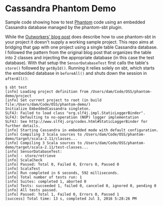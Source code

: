 # Cassandra Phantom Demo

Sample code showing how to test [Phantom](https://github.com/outworkers/phantom) code using an embedded Cassandra
database managed by the phantom-sbt plugin.

While the [Outworkers' blog post](http://outworkers.com/blog/post/phantom-tips-tip2-testing-with-phantom-sbt) does
describe how to use phantom-sbt in your project it doesn't supply a working sample
project. This repo aims at bridging that gap with one project using a single table Cassandra database. I followed the
pattern from the original blog post that organizes the table into 2 classes and injecting the appropriate database (in
 this case the test database). With that setup the `SensorDatabaseTest` first calls the table's `store()` followed by
 `getById()`. Running it relies solely on sbt, which starts the embedded database in `beforeAll()` and shuts down the
 session in `afterAll()`:
 
    $ sbt test
    [info] Loading project definition from /Users/dam/Code/OSS/phantom-demo/project
    [info] Set current project to root (in build file:/Users/dam/Code/OSS/phantom-demo/)
    Initialize EmbeddedCassandra singleton.
    SLF4J: Failed to load class "org.slf4j.impl.StaticLoggerBinder".
    SLF4J: Defaulting to no-operation (NOP) logger implementation
    SLF4J: See http://www.slf4j.org/codes.html#StaticLoggerBinder for further details.
    [info] Starting Cassandra in embedded mode with default configuration.
    [info] Compiling 3 Scala sources to /Users/dam/Code/OSS/phantom-demo/target/scala-2.11/classes...
    [info] Compiling 3 Scala sources to /Users/dam/Code/OSS/phantom-demo/target/scala-2.11/test-classes...
    [info] SensorDatabaseTest:
    [info] - store/retrieve
    [info] ScalaCheck
    [info] Passed: Total 0, Failed 0, Errors 0, Passed 0
    [info] ScalaTest
    [info] Run completed in 6 seconds, 592 milliseconds.
    [info] Total number of tests run: 1
    [info] Suites: completed 1, aborted 0
    [info] Tests: succeeded 1, failed 0, canceled 0, ignored 0, pending 0
    [info] All tests passed.
    [info] Passed: Total 1, Failed 0, Errors 0, Passed 1
    [success] Total time: 13 s, completed Jul 3, 2016 5:28:26 PM 

